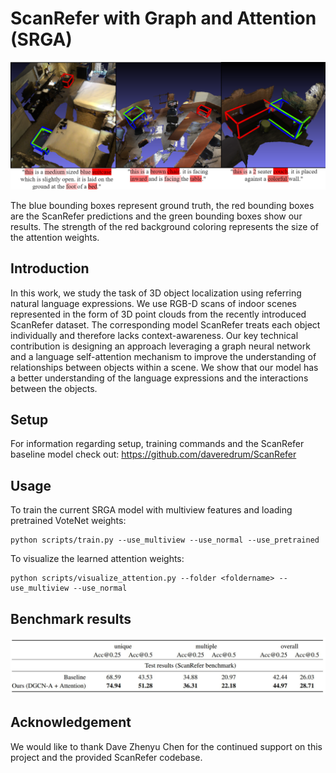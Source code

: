 # ScanRefer with Graph and Attention (SRGA)

<p align="center"><img src="demo/vis.png" width="800px"/></p>
The blue bounding boxes represent ground truth, the
red bounding boxes are the ScanRefer predictions and the green bounding boxes show our results. The strength of the red
background coloring represents the size of the attention weights.

## Introduction

In this work, we study the task of 3D object localization using referring natural language expressions. 
We use RGB-D scans of indoor scenes represented in the form of 3D point clouds from the recently introduced ScanRefer dataset. 
The corresponding model ScanRefer treats each object individually and therefore lacks context-awareness. 
Our key technical contribution is designing an approach leveraging a graph neural network and a language self-attention mechanism to improve the understanding of relationships between objects within a scene. 
We show that our model has a better understanding of the language expressions and the interactions between the objects.


## Setup
For information regarding setup, training commands and the ScanRefer baseline model check out:
https://github.com/daveredrum/ScanRefer


## Usage

To train the current SRGA model with multiview features and loading pretrained VoteNet weights:
```shell
python scripts/train.py --use_multiview --use_normal --use_pretrained
```

To visualize the learned attention weights:
```shell
python scripts/visualize_attention.py --folder <foldername> --use_multiview --use_normal
```

## Benchmark results 
![Alt text](/demo/benchmark.PNG?raw=true)




## Acknowledgement
We would like to thank Dave Zhenyu Chen for the continued support on this project and the provided ScanRefer codebase.
